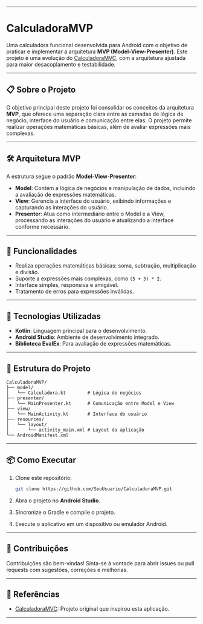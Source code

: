
---

# **CalculadoraMVP**

Uma calculadora funcional desenvolvida para Android com o objetivo de praticar e implementar a arquitetura **MVP (Model-View-Presenter)**. Este projeto é uma evolução do [CalculadoraMVC](https://github.com/RaphaelNNS/CalculadoraMVC.git), com a arquitetura ajustada para maior desacoplamento e testabilidade.

---

## **📋 Sobre o Projeto**

O objetivo principal deste projeto foi consolidar os conceitos da arquitetura **MVP**, que oferece uma separação clara entre as camadas de lógica de negócio, interface do usuário e comunicação entre elas. O projeto permite realizar operações matemáticas básicas, além de avaliar expressões mais complexas.

---

## **🛠️ Arquitetura MVP**

A estrutura segue o padrão **Model-View-Presenter**:
- **Model**: Contém a lógica de negócios e manipulação de dados, incluindo a avaliação de expressões matemáticas.
- **View**: Gerencia a interface do usuário, exibindo informações e capturando as interações do usuário.
- **Presenter**: Atua como intermediário entre o Model e a View, processando as interações do usuário e atualizando a interface conforme necessário.

---

## **🎨 Funcionalidades**

- Realiza operações matemáticas básicas: soma, subtração, multiplicação e divisão.
- Suporte a expressões mais complexas, como `(5 + 3) * 2`.
- Interface simples, responsiva e amigável.
- Tratamento de erros para expressões inválidas.

---

## **🚀 Tecnologias Utilizadas**

- **Kotlin**: Linguagem principal para o desenvolvimento.
- **Android Studio**: Ambiente de desenvolvimento integrado.
- **Biblioteca EvalEx**: Para avaliação de expressões matemáticas.

---

## **📂 Estrutura do Projeto**

```plaintext
CalculadoraMVP/
├── model/
│   └── Calculadora.kt        # Lógica de negócios
├── presenter/
│   └── MainPresenter.kt      # Comunicação entre Model e View
├── view/
│   └── MainActivity.kt       # Interface do usuário
├── resources/
│   └── layout/
│       └── activity_main.xml # Layout da aplicação
└── AndroidManifest.xml
```

---

## **📦 Como Executar**

1. Clone este repositório:
   ```bash
   git clone https://github.com/SeuUsuario/CalculadoraMVP.git
   ```

2. Abra o projeto no **Android Studio**.

3. Sincronize o Gradle e compile o projeto.

4. Execute o aplicativo em um dispositivo ou emulador Android.

---

## **📢 Contribuições**

Contribuições são bem-vindas! Sinta-se à vontade para abrir issues ou pull requests com sugestões, correções e melhorias.

---

## **🔗 Referências**

- [CalculadoraMVC](https://github.com/RaphaelNNS/CalculadoraMVC.git): Projeto original que inspirou esta aplicação.

--- 
